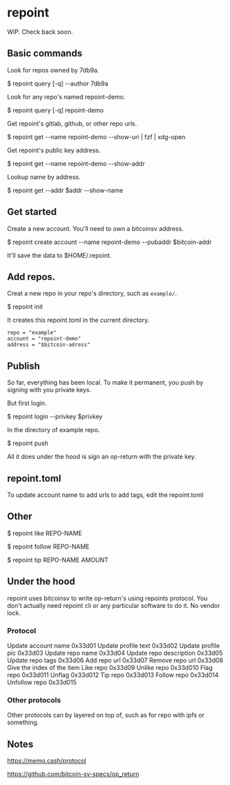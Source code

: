 # repoint

WIP. Check back soon.

## Basic commands

Look for repos owned by 7db9a.

$ repoint query [-q] --author 7db9a

Look for any repo's named repoint-demo.

$ repoint query [-q] repoint-demo

Get repoint's gitlab, github, or other repo urls.

$ repoint get --name repoint-demo --show-uri | fzf | xdg-open

Get repoint's public key address.

$ repoint get --name repoint-demo --show-addr

Lookup name by address.

$ repoint get --addr $addr --show-name

## Get started

Create a new account. You'll need to own a bitcoinsv address.

$ repoint create account --name repoint-demo --pubaddr $bitcoin-addr

It'll save the data to $HOME/.repoint.

## Add repos.

Creat a new repo in your repo's directory, such as `example/`.

$ repoint init

It creates this repoint.toml in the current directory.

```
repo = "example"
account = "repoint-demo"
address = "$bitcoin-adress"
```

## Publish 

So far, everything has been local. To make it permanent, you push by signing with you private keys.

But first login.

$ repoint login --privkey $privkey

In the directory of example repo.

$ repoint push

All it does under the hood is sign an op-return with the private key.

## repoint.toml

To update account name to add urls to add tags, edit the repoint.toml

## Other

$ repoint like REPO-NAME

$ repoint follow REPO-NAME

$ repoint tip REPO-NAME AMOUNT

## Under the hood

repoint uses bitcoinsv to write op-return's using repoints protocol. You don't actually need repoint cli or any particular software to do it. No vendor lock.

### Protocol

Update account name               0x33d01
Update profile text               0x33d02
Update profile pic                0x33d03
Update repo name                  0x33d04
Update repo description           0x33d05
Update repo tags                  0x33d06
Add repo url                      0x33d07
Remove repo url                   0x33d08  Give the index of the item
Like repo                         0x33d09
Unlike repo                       0x33d010
Flag repo                         0x33d011
Unflag                            0x33d012
Tip repo                          0x33d013
Follow repo                       0x33d014
Unfollow repo                     0x33d015

### Other protocols

Other protocols can by layered on top of, such as for repo with ipfs or something.

## Notes

https://memo.cash/protocol

https://github.com/bitcoin-sv-specs/op_return
